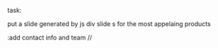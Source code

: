 task: 

put a slide generated by js
div slide s
for the most appelaing products

:add contact info and team //
